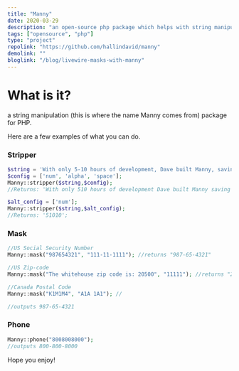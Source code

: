 ```yaml
---
title: "Manny"
date: 2020-03-29
description: "an open-source php package which helps with string manipulation/validation/cleaning"
tags: ["opensource", "php"]
type: "project"
repolink: "https://github.com/hallindavid/manny"
demolink: ""
bloglink: "/blog/livewire-masks-with-manny"
---
```



# What is it?

a string manipulation (this is where the name Manny comes from) package for PHP.  

Here are a few examples of what you can do.

### Stripper
```php
$string = 'With only 5-10 hours of development, Dave built Manny, saving him atleast 10 seconds per day!';
$config = ['num', 'alpha', 'space'];
Manny::stripper($string,$config); 
//Returns: 'With only 510 hours of development Dave built Manny saving him atleast 10 seconds per day';

$alt_config = ['num'];
Manny::stripper($string,$alt_config); 
//Returns: '51010';
```

### Mask
```php
//US Social Security Number
Manny::mask("987654321", "111-11-1111"); //returns "987-65-4321"

//US Zip-code
Manny::mask("The whitehouse zip code is: 20500", "11111"); //returns "20500"

//Canada Postal Code
Manny::mask("K1M1M4", "A1A 1A1"); //

//outputs 987-65-4321
```

### Phone
```php
Manny::phone("8008008000"); 
//outputs 800-800-8000
```


Hope you enjoy!

